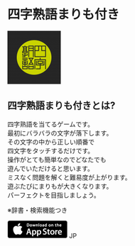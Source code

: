 # 四字熟語まりも付き

![alt](images/marimo_icon.png)


## 四字熟語まりも付きとは?

四字熟語を当てるゲームです。  
最初にバラバラの文字が落下します。  
その文字の中から正しい順番で  
四文字をタッチするだけです。  
操作がとても簡単なのでどなたでも  
遊んでいただけると思います。  
ミスなく問題を解くと難易度が上がります。  
遊ぶたびにまりもが大きくなります。  
パーフェクトを目指しましょう。  

※辞書・検索機能つき

[![jp](images/store.png)](https://itunes.apple.com/jp/app/marimo-four/id1356519484?l=ja&amp;ls=1&amp;mt=8) JP


